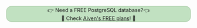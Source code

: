 &nbsp;<p style="background: #C1E1C1;border: 2px solid #b4d3b2;border-radius: 15px;text-align: center;">👉 Need a FREE PostgreSQL database?👈<br>🦀 Check <a href="https://go.aiven.io/francesco-signup">Aiven's FREE plans</a>! 🦀</p>

